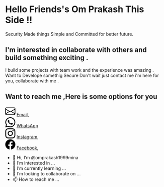 # Hello Friends's Om Prakash This Side !!
Security Made things Simple and Committed for better future.  
## I'm interested in collaborate with others and build something exciting .
I build some projects with team work and the experience was amazing .
Want to  Develope somethig Secure Don't wait just contact me i'm here for you, collaborate with me . 
## Want to reach me ,Here is some options for you 
<img src="./envelope.svg"> [Email](mailto:op1999mina@gmail.com), </br>
<img src="./whatsapp.svg"> [WhatsApp](https://wa.me/+918955616391 ) </br>
<img fill="#000" src="./instagram.svg"> [Instagram](https://www.instagram.com/royal_iitian_06/), </br>
<img src="./facebook.svg"> [Facebook](https://www.facebook.com/profile.php?id=100015261882314), </br>
    
 
- 👋 Hi, I’m @omprakash1999mina
- 👀 I’m interested in ...
- 🌱 I’m currently learning ...
- 💞️ I’m looking to collaborate on ...
- 📫 How to reach me ...

<!---
omprakash1999mina/omprakash1999mina is a ✨ special ✨ repository because its `README.md` (this file) appears on your GitHub profile.
You can click the Preview link to take a look at your changes.
--->
